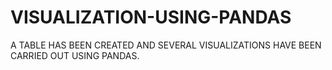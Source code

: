 # VISUALIZATION-USING-PANDAS
A TABLE HAS BEEN CREATED AND SEVERAL VISUALIZATIONS HAVE BEEN CARRIED OUT USING PANDAS.

